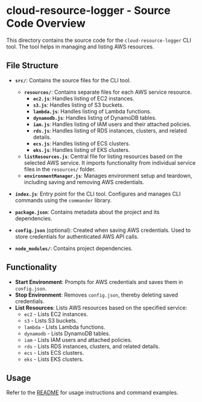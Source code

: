 # cloud-resource-logger - Source Code Overview

This directory contains the source code for the `cloud-resource-logger` CLI tool. The tool helps in managing and listing AWS resources.

## File Structure

- **`src/`**: Contains the source files for the CLI tool.
  - **`resources/`**: Contains separate files for each AWS service resource.
    - **`ec2.js`**: Handles listing of EC2 instances.
    - **`s3.js`**: Handles listing of S3 buckets.
    - **`lambda.js`**: Handles listing of Lambda functions.
    - **`dynamodb.js`**: Handles listing of DynamoDB tables.
    - **`iam.js`**: Handles listing of IAM users and their attached policies.
    - **`rds.js`**: Handles listing of RDS instances, clusters, and related details.
    - **`ecs.js`**: Handles listing of ECS clusters.
    - **`eks.js`**: Handles listing of EKS clusters.
  - **`listResources.js`**: Central file for listing resources based on the selected AWS service. It imports functionality from individual service files in the `resources/` folder.
  - **`environmentManager.js`**: Manages environment setup and teardown, including saving and removing AWS credentials.

- **`index.js`**: Entry point for the CLI tool. Configures and manages CLI commands using the `commander` library.

- **`package.json`**: Contains metadata about the project and its dependencies.

- **`config.json`** (optional): Created when saving AWS credentials. Used to store credentials for authenticated AWS API calls.

- **`node_modules/`**: Contains project dependencies.

## Functionality

- **Start Environment**: Prompts for AWS credentials and saves them in `config.json`.
- **Stop Environment**: Removes `config.json`, thereby deleting saved credentials.
- **List Resources**: Lists AWS resources based on the specified service:
  - `ec2` - Lists EC2 instances.
  - `s3` - Lists S3 buckets.
  - `lambda` - Lists Lambda functions.
  - `dynamodb` - Lists DynamoDB tables.
  - `iam` - Lists IAM users and attached policies.
  - `rds` - Lists RDS instances, clusters, and related details.
  - `ecs` - Lists ECS clusters.
  - `eks` - Lists EKS clusters.

## Usage

Refer to the [README](./README.md) for usage instructions and command examples.
